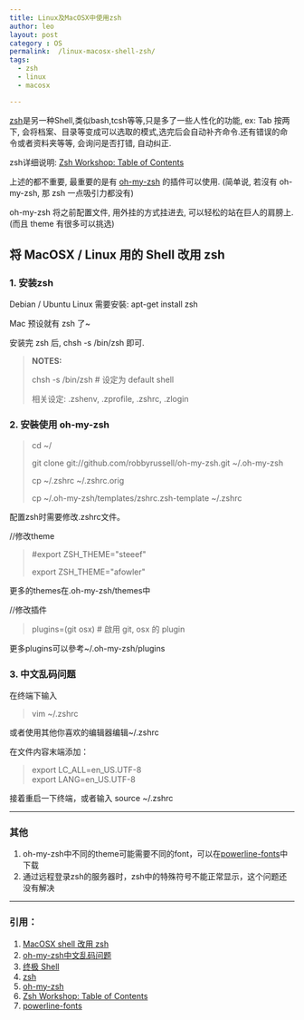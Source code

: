 ```yaml
---
title: Linux及MacOSX中使用zsh
author: leo
layout: post
category : OS
permalink:  /linux-macosx-shell-zsh/
tags: 
  - zsh
  - linux
  - macosx

---
```



[zsh](http://www.zsh.org)是另一种Shell,类似bash,tcsh等等,只是多了一些人性化的功能, ex: Tab 按两下, 会将档案、目录等变成可以选取的模式,选完后会自动补齐命令.还有错误的命令或者资料夹等等, 会询问是否打错, 自动纠正.


zsh详细说明: [Zsh Workshop: Table of Contents](http://www.acm.uiuc.edu/workshops/zsh/toc.html)

上述的都不重要, 最重要的是有 [oh-my-zsh](https://github.com/robbyrussell/oh-my-zsh) 的插件可以使用. (简单说, 若沒有 oh-my-zsh, 那 zsh 一点吸引力都没有)

oh-my-zsh 将之前配置文件, 用外挂的方式挂进去, 可以轻松的站在巨人的肩膀上. (而且 theme 有很多可以挑选)


## 将 MacOSX / Linux 用的 Shell 改用 zsh


### 1. 安装zsh
Debian / Ubuntu  Linux 需要安裝: apt-get install zsh

Mac 预设就有 zsh 了~

安装完 zsh 后, chsh -s /bin/zsh 即可.
> **NOTES:**
> 
> chsh -s /bin/zsh # 设定为 default shell
> 
> 相关设定: .zshenv, .zprofile, .zshrc, .zlogin

### 2. 安裝使用 oh-my-zsh

> cd ~/
>
> git clone git://github.com/robbyrussell/oh-my-zsh.git ~/.oh-my-zsh
> 
> cp ~/.zshrc ~/.zshrc.orig
> 
> cp ~/.oh-my-zsh/templates/zshrc.zsh-template ~/.zshrc

配置zsh时需要修改.zshrc文件。

//修改theme

>  #export ZSH_THEME="steeef"
>  
>  export ZSH_THEME="afowler"

更多的themes在.oh-my-zsh/themes中


//修改插件

> plugins=(git osx) # 啟用 git, osx 的 plugin

更多plugins可以參考~/.oh-my-zsh/plugins


### 3. 中文乱码问题
在终端下输入

> vim ~/.zshrc

或者使用其他你喜欢的编辑器编辑~/.zshrc

在文件内容末端添加：
> export LC_ALL=en_US.UTF-8  
> export LANG=en_US.UTF-8

接着重启一下终端，或者输入
source ~/.zshrc

---

### 其他

1. oh-my-zsh中不同的theme可能需要不同的font，可以在[powerline-fonts](https://github.com/Lokaltog/powerline-fonts)中下载
2. 通过远程登录zsh的服务器时，zsh中的特殊符号不能正常显示，这个问题还没有解决

---

### 引用：
1. [MacOSX shell 改用 zsh](http://blog.longwin.com.tw/2011/10/macosx-shell-zsh-2011/)
2. [oh-my-zsh中文乱码问题](http://hearrain.com/2013/04/738)
3. [终极 Shell](http://macshuo.com/?p=676)
4. [zsh](http://www.zsh.org)
5. [oh-my-zsh](https://github.com/robbyrussell/oh-my-zsh) 
6. [Zsh Workshop: Table of Contents](http://www.acm.uiuc.edu/workshops/zsh/toc.html)
7. [powerline-fonts](https://github.com/Lokaltog/powerline-fonts)
